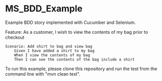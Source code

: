 # MS_BDD_Example
Example BDD story implemented with Cucumber and Selenium.

Feature: As a customer, I wish to view the contents of my bag prior to checkout

    Scenario: Add shirt to bag and view bag
        Given I have added a shirt to my bag
        When I view the contents of my bag
        Then I can see the contents of the bag include a shirt

To run this example, please clone this repository and run the test from the command line with "mvn clean test".


